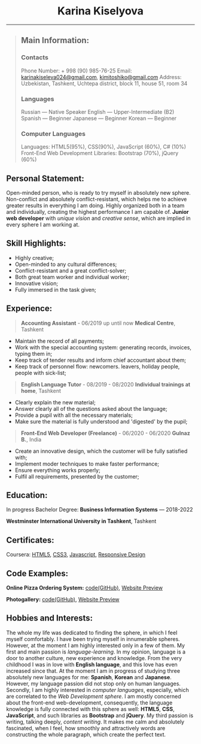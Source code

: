 # <center>Karina Kiselyova</center>
---
> ## Main Information:
> ### Contacts
> Phone Number: + 998 (90) 985-76-25
> Email: karinakiseleva024@gmail.com, kimitoshiko@gmail.com
> Address: Uzbekistan, Tashkent, Uchtepa district, block 11, house 51, room 34
> ### Languages
> Russian — Native Speaker
> English — Upper-Intermediate (B2)
> Spanish — Beginner
> Japanese — Beginner
> Korean — Beginner
> ### Computer Languages
> Languages: HTML5(95%), CSS(90%), JavaScript (60%), C# (10%)
> Front-End Web Development Libraries: Bootstrap (70%), jQuery (60%)

## Personal Statement:
Open-minded person, who is ready to try myself in absolutely new sphere. Non-conflict and absolutely conflict-resistant, which helps me to achieve greater results in everything I am doing. Highly organized both in a team and individually, creating the highest performance I am capable of.  **Junior web developer** with _unique vision_ and _creative sense_, which are implied in every sphere I am working at. 


## Skill Highlights:
* Highly creative;
* Open-minded to any cultural differences;
* Conflict-resistant and a great conflict-solver;
* Both great team worker and individual worker;
* Innovative vision;
* Fully immersed in the task given;

## Experience:
> **Accounting Assistant** - 06/2019 up until now
> **Medical Centre**, Tashkent
* Maintain the record of all payments;
* Work with the special accounting system: generating records, invoices, typing them in;
* Keep track of tender results and inform chief accountant about them;
* Keep track of personnel flow: newcomers. leavers, holiday people, people with sick-list;
> **English Language Tutor** - 08/2019 - 08/2020
> **Individual trainings at home**, Tashkent
* Clearly explain the new material;
* Answer clearly all of the questions asked about the language;
* Provide a pupil with all the necessary materials;
* Make sure the material is fully understood and 'digested' by the pupil;
> **Front-End Web Developer (Freelance)** - 06/2020 - 06/2020
> **Gulnaz B.**, India
* Create an innovative design, which the customer will be fully satisfied with;
* Implement moder techniques to make faster performance;
* Ensure everything works properly;
* Fulfil all requirements, presented by the customer;


## Education:
In progress Bachelor Degree: **Business Information Systems** — 2018-2022

**Westminster International University in Tashkent**, Tashkent


## Certificates:
Coursera: [HTML5](https://www.coursera.org/account/accomplishments/verify/CA346KZN32GP), [CSS3](https://www.coursera.org/account/accomplishments/verify/ZYZ8FPMGS7GA), [Javascript](https://www.coursera.org/account/accomplishments/verify/7XAX7DDD48VV), [Responsive Design](https://www.coursera.org/account/accomplishments/verify/9BVJV53FV3UV)


## Code Examples:
**Online Pizza Ordering System:** [code(GitHub)](https://github.com/Kimi-Toshiko/Kimi-s-Pizza), [Website Preview](https://kimis-pizza-00008449.firebaseapp.com/)

**Photogallery:** [code(GitHub)](https://github.com/Kimi-Toshiko/Photogallery-Purify), [Website Preview](https://photo-gallery-purify.firebaseapp.com/)


## Hobbies and Interests:
The whole my life was dedicated to finding the sphere, in which I feel myself comfortably. I have been trying myself in innumerable spheres. However, at the moment I am highly interested only in a few of them. My first and main passion is *language-learning*. In my opinion, language is a door to another culture, new experience and knowledge. From the very childhood I was in love with **English language**, and this love has even increased since that. At the moment I am in progress of studying three absolutely new languages for me: **Spanish**, **Korean** and **Japanese**. However, my language passion did not stop only on human languages. Secondly, I am highly interested in *computer languages*, especially, which are correlated to the *Web Development sphere*. I am mostly concerned about the front-end web-development, consequently, the language knowledge is fully connected with this sphere as well: **HTML5**, **CSS**, **JavaScript**, and such libraries as **Bootstrap** and **jQuery**. My third passion is writing, talking deeply, *content writing*. It makes me calm and absolutely fascinated, when I feel, how smoothly and attractively words are constructing the whole paragraph, which create the perfect text.